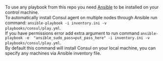 To use any playbook from this repo you need [Ansible](https://docs.ansible.com/ansible/latest/installation_guide/intro_installation.html#installation-guide) to be installed on your control machine.  
To automatically install Consul agent on multiple nodes through Ansible run command:
`ansible-playbook -i inventory.ini -v playbooks/consul/play.yml`.  
If you have permissions error add extra argument to run command
`ansible-playbook -e  "ansible_sudo_pass=put_pass_here" -i inventory.ini -v playbooks/consul/play.yml`.  
By default this command will install Consul on your local machine, you can specify any machines via Ansible inventory file.

